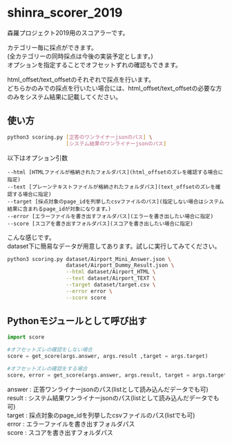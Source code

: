 # shinra_scorer_2019
森羅プロジェクト2019用のスコアラーです。

カテゴリー毎に採点ができます。  
(全カテゴリーの同時採点は今後の実装予定とします。)  
オプションを指定することでオフセットずれの確認もできます。  

html_offset/text_offsetのそれぞれで採点を行います。  
どちらかのみでの採点を行いたい場合には、html_offset/text_offsetの必要な方のみをシステム結果に記載してください。  

## 使い方
~~~bash
python3 scoring.py [正答のワンライナーjsonのパス] \
                   [システム結果のワンライナーjsonのパス]
~~~
以下はオプション引数
~~~
--html [HTMLファイルが格納されたフォルダパス](html_offsetのズレを確認する場合に指定)
--text [プレーンテキストファイルが格納されたフォルダパス](text_offsetのズレを確認する場合に指定)
--target [採点対象のpage_idを列挙したcsvファイルのパス](指定しない場合はシステム結果に含まれるpage_idが対象になります。)
--error [エラーファイルを書き出すフォルダパス](エラーを書き出したい場合に指定)
--score [スコアを書き出すフォルダパス](スコアを書き出したい場合に指定)
~~~
こんな感じです。  
dataset下に簡易なデータが用意してあります。試しに実行してみてください。
~~~bash
python3 scoring.py dataset/Airport_Mini_Answer.json \
                   dataset/Airport_Dummy_Result.json \
                   --html dataset/Airport_HTML \
                   --text dataset/Airport_TEXT \
                   --target dataset/target.csv \
                   --error error \
                   --score score
~~~

  
## Pythonモジュールとして呼び出す
~~~Python
import score

#オフセットズレの確認をしない場合
score = get_score(args.answer, args.result ,target = args.target)

#オフセットズレの確認をする場合
score, error = get_score(args.answer, args.result, target = args.target, html_path = args.html, plane_path = args.text)
~~~
answer : 正答ワンライナーjsonのパス(listとして読み込んだデータでも可)  
result : システム結果ワンライナーjsonのパス(listとして読み込んだデータでも可)  
target : 採点対象のpage_idを列挙したcsvファイルのパス(listでも可)  
error : エラーファイルを書き出すフォルダパス  
score : スコアを書き出すフォルダパス  
